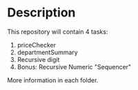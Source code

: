 # Description

This repository will contain 4 tasks:

1) priceChecker
2) departmentSummary
3) Recursive digit
4) Bonus: Recursive Numeric "Sequencer"

More information in each folder.
